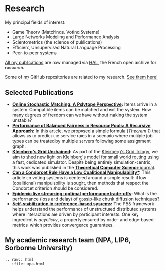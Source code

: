 # Research

My principal fields of interest:
* Game Theory (Matchings, Voting Systems)
* Large Networks Modeling and Performance Analysis
* Scientometrics (the science of publications)
* Efficient, Unsupervised Natural Language Processing
* Peer-to-peer systems

[All my publications](https://cv.hal.science/fabien-mathieu) are now managed via [HAL](https://hal.archives-ouvertes.fr/), the French open archive for research.

Some of my GitHub repositories are related to my research. [See them here!](https://github.com/search?q=user:balouf+topic:research&type=repositories)

## Selected Publications

* **[Online Stochastic Matching: A Polytope Perspective](https://hal.science/hal-03502084v5):** Items arrive in a system. Compatible items can be matched and exit the system. How many degrees of freedom can we have without making the system unstable?
* **[Performance of Balanced Fairness in Resource Pools: A Recursive Approach](https://inria.hal.science/hal-01630420v3/document):** In this article, we proposed a simple formula (*Theorem 1*) that allows us to predict the service rates in a scenario where multiple job types can be treated by multiple servers following some assignment graph.
* **[Kleinberg's Grid Unchained](https://inria.hal.science/hal-02052607v1/document):** As part of the [Kleinberg's Grid Trilogy](https://github.com/balouf/kleinberg-grid-simulator), we aim to shed new light on [Kleinberg's model for small world routing](http://www.cs.cornell.edu/home/kleinber/networks-book/networks-book-ch20.pdf) using a fast, dedicated simulator. Despite being entirely simulation-centric, this work was published in the [**Theoretical Computer Science** journal](https://www.sciencedirect.com/journal/theoretical-computer-science).
* **[Can a Condorcet Rule Have a Low Coalitional Manipulability?](https://hal.science/hal-01369877v1/document):** This article on voting systems is centered around a simple result: if low (coalitional) manipulability is sought, then methods that respect the Condorcet criterion should be considered.
* **[Epidemic live streaming: optimal performance trade-offs](https://inria.hal.science/hal-00668529v1/document):** What is the performance (loss and delay) of gossip-like chunk diffusion techniques?
* **[Self-stabilization in preference-based systems](https://inria.hal.science/hal-00667082v1):** The PBS framework helps understand the performance of unstructured distributed systems where interactions are driven by participant interests. One key ingredient is *acyclicity*, a property ensured by node- and edge-based metrics, which provides convergence guarantees.

## My academic research team (NPA, LIP6, Sorbonne University)

```{eval-rst}
.. raw:: html
   :file: npa.html
```
